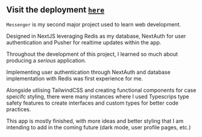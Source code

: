 ## Visit the deployment [`here`](https://messenger-pi-ten.vercel.app/login)

`Messenger` is my second major project used to learn web development. 

Designed in NextJS leveraging Redis as my database, NextAuth for user authentication
and Pusher for realtime updates within the app.

Throughout the development of this project, I learned so much about producing a *serious* application. 

Implementing user authentication through NextAuth and database implementation with Redis was first experience for me.

Alongside utlising TailwindCSS and creating functional components for case speicifc styling, there were many instances where I used Typescrips type safety features
to create interfaces and custom types for better code practices.

This app is mostly finished, with more ideas and better styling that I am intending to add in the coming future (dark mode, user profile pages, etc.)

